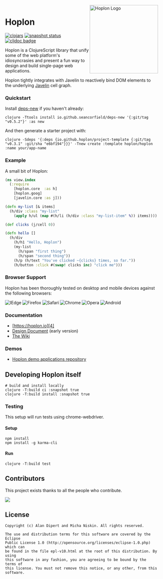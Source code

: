 <a href="http://hoplon.io/">
  <img src="http://hoplon.io/images/logos/hoplon-logo.png" alt="Hoplon Logo" title="Hoplon" align="right" width="225px" />
</a>

# Hoplon
[![clojars](https://img.shields.io/clojars/v/hoplon.svg)](https://clojars.org/hoplon)
[![snapshot status](https://img.shields.io/clojars/vpre/hoplon.svg)](https://clojars.org/hoplon)
[![cljdoc badge](https://cljdoc.org/badge/hoplon/hoplon)](https://cljdoc.org/d/hoplon/hoplon)

Hoplon is a ClojureScript library that unify some of the web platform's 
idiosyncrasies and present a fun way to design and build single-page web
applications.

Hoplon tightly integrates with Javelin to reactively bind DOM elements to the
underlying [Javelin][1] cell graph.

### Quickstart

Install [deps-new](https://github.com/seancorfield/deps-new) if you haven't already:

    clojure -Ttools install io.github.seancorfield/deps-new '{:git/tag "v0.5.2"}' :as new

And then generate a starter project with:

    clojure -Sdeps '{:deps {io.github.hoplon/project-template {:git/tag "v0.3.1" :git/sha "e6bf194"}}}' -Tnew create :template hoplon/hoplon :name your/app-name

### Example
A small bit of Hoplon:

```clojure
(ns view.index
  (:require
    [hoplon.core  :as h]
    [hoplon.goog]
    [javelin.core :as j]))

(defn my-list [& items]
  (h/div :class "my-list"
    (apply h/ul (map #(h/li (h/div :class "my-list-item" %)) items))))

(def clicks (j/cell 0))

(defn hello []
  (h/div
    (h/h1 "Hello, Hoplon")
    (my-list
      (h/span "first thing")
      (h/span "second thing"))
    (h/p (h/text "You've clicked ~{clicks} times, so far."))
    (h/button :click #(swap! clicks inc) "click me")))
```

### Browser Support

Hoplon has been thoroughly tested on desktop and mobile devices against the
following browsers:

![IEdge](https://img.shields.io/badge/IEdge-10%2B-blue.svg)
![Firefox](https://img.shields.io/badge/Firefox-14%2B-orange.svg)
![Safari](https://img.shields.io/badge/Safari-5%2B-blue.svg)
![Chrome](https://img.shields.io/badge/Chrome-26%2B-yellow.svg)
![Opera](https://img.shields.io/badge/Opera-11%2B-red.svg)
![Android](https://img.shields.io/badge/Android-4%2B-green.svg)

### Documentation

* [https://hoplon.io][4]
* [Design Document][3] (early version)
* [The Wiki](https://github.com/hoplon/hoplon/wiki)

### Demos

* [Hoplon demo applications repository][2]

## Developing Hoplon itself

```
# build and install locally
clojure -T:build ci :snapshot true
clojure -T:build install :snapshot true
```

### Testing

This setup will run tests using chrome-webdriver.

#### Setup
```
npm install
npm install -g karma-cli
```
#### Run
```
clojure -T:build test
```

## Contributors

This project exists thanks to all the people who contribute. 

<a href="https://github.com/hoplon/hoplon/graphs/contributors">
  <img src="https://contrib.rocks/image?repo=hoplon/hoplon" />
</a>

## License

```
Copyright (c) Alan Dipert and Micha Niskin. All rights reserved.

The use and distribution terms for this software are covered by the Eclipse
Public License 1.0 (http://opensource.org/licenses/eclipse-1.0.php) which can
be found in the file epl-v10.html at the root of this distribution. By using
this software in any fashion, you are agreeing to be bound by the terms of
this license. You must not remove this notice, or any other, from this software.
```

[1]: https://github.com/hoplon/javelin
[2]: https://github.com/hoplon/demos
[3]: https://github.com/hoplon/hoplon/blob/cf9d2d1e806d36d098ae1def3b130df2bcd69e55/Design.md
[4]: https://hoplon.io/
